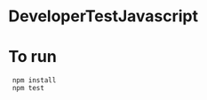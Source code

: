 DeveloperTestJavascript
=======================

# To run
`````````
 npm install
 npm test
 `````````
